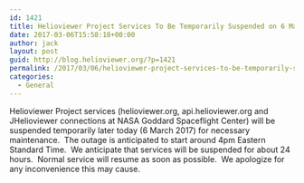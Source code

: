 ```yaml
---
id: 1421
title: Helioviewer Project Services To Be Temporarily Suspended on 6 March 2017
date: 2017-03-06T15:58:18+00:00
author: jack
layout: post
guid: http://blog.helioviewer.org/?p=1421
permalink: /2017/03/06/helioviewer-project-services-to-be-temporarily-suspended-on-6-march-2017/
categories:
  - General
---
```

Helioviewer Project services (helioviewer.org, api.helioviewer.org and JHelioviewer connections at NASA Goddard Spaceflight Center) will be suspended temporarily later today (6 March 2017) for necessary maintenance.  The outage is anticipated to start around 4pm Eastern Standard Time.  We anticipate that services will be suspended for about 24 hours.  Normal service will resume as soon as possible.  We apologize for any inconvenience this may cause.

